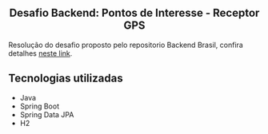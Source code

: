<h2 align="center">
  Desafio Backend: Pontos de Interesse - Receptor GPS
</h2>

Resolução do desafio proposto pelo repositorio Backend Brasil, confira detalhes [neste link](https://github.com/backend-br/desafios/blob/master/points-of-interest/PROBLEM.md).

## Tecnologias utilizadas

* Java
* Spring Boot
* Spring Data JPA
* H2
